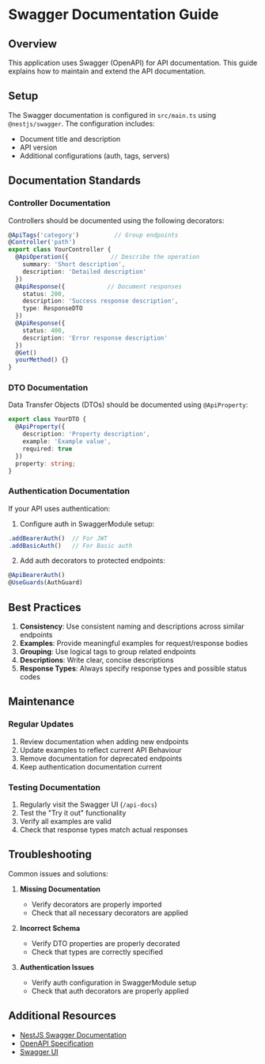 # Swagger Documentation Guide

## Overview

This application uses Swagger (OpenAPI) for API documentation. This guide explains how to maintain and extend the API documentation.

## Setup

The Swagger documentation is configured in `src/main.ts` using `@nestjs/swagger`. The configuration includes:

- Document title and description
- API version
- Additional configurations (auth, tags, servers)

## Documentation Standards

### Controller Documentation

Controllers should be documented using the following decorators:

```typescript
@ApiTags('category')          // Group endpoints
@Controller('path')
export class YourController {
  @ApiOperation({            // Describe the operation
    summary: 'Short description',
    description: 'Detailed description'
  })
  @ApiResponse({            // Document responses
    status: 200,
    description: 'Success response description',
    type: ResponseDTO
  })
  @ApiResponse({
    status: 400,
    description: 'Error response description'
  })
  @Get()
  yourMethod() {}
}
```

### DTO Documentation

Data Transfer Objects (DTOs) should be documented using `@ApiProperty`:

```typescript
export class YourDTO {
  @ApiProperty({
    description: 'Property description',
    example: 'Example value',
    required: true
  })
  property: string;
}
```

### Authentication Documentation

If your API uses authentication:

1. Configure auth in SwaggerModule setup:
```typescript
.addBearerAuth()  // For JWT
.addBasicAuth()   // For Basic auth
```

2. Add auth decorators to protected endpoints:
```typescript
@ApiBearerAuth()
@UseGuards(AuthGuard)
```

## Best Practices

1. **Consistency**: Use consistent naming and descriptions across similar endpoints
2. **Examples**: Provide meaningful examples for request/response bodies
3. **Grouping**: Use logical tags to group related endpoints
4. **Descriptions**: Write clear, concise descriptions
5. **Response Types**: Always specify response types and possible status codes

## Maintenance

### Regular Updates

1. Review documentation when adding new endpoints
2. Update examples to reflect current API Behaviour
3. Remove documentation for deprecated endpoints
4. Keep authentication documentation current

### Testing Documentation

1. Regularly visit the Swagger UI (`/api-docs`)
2. Test the "Try it out" functionality
3. Verify all examples are valid
4. Check that response types match actual responses

## Troubleshooting

Common issues and solutions:

1. **Missing Documentation**
   - Verify decorators are properly imported
   - Check that all necessary decorators are applied

2. **Incorrect Schema**
   - Verify DTO properties are properly decorated
   - Check that types are correctly specified

3. **Authentication Issues**
   - Verify auth configuration in SwaggerModule setup
   - Check that auth decorators are properly applied

## Additional Resources

- [NestJS Swagger Documentation](https://docs.nestjs.com/openapi/introduction)
- [OpenAPI Specification](https://swagger.io/specification/)
- [Swagger UI](https://swagger.io/tools/swagger-ui/) 